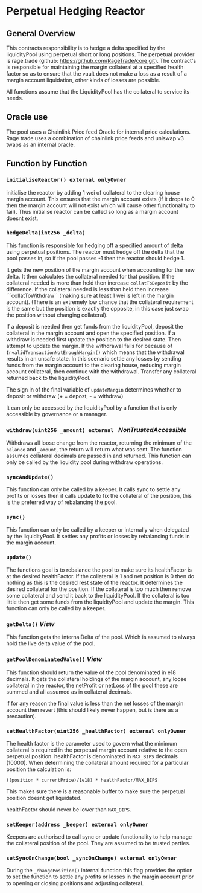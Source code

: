 # Perpetual Hedging Reactor

## General Overview

This contracts responsibility is to hedge a delta specified by the liquidityPool using perpetual short or long positions. The perpetual provider is rage.trade (github: https://github.com/RageTrade/core.git). The contract's is responsible for maintaining the margin collateral at a specified health factor so as to ensure that the vault does not make a loss as a result of a margin account liquidation, other kinds of losses are possible.

All functions assume that the LiquidityPool has the collateral to service its needs. 

## Oracle use

The pool uses a Chainlink Price feed Oracle for internal price calculations. Rage trade uses a combination of chainlink price feeds and uniswap v3 twaps as an internal oracle.

## Function by Function

### ```initialiseReactor() external onlyOwner```

initialise the reactor by adding 1 wei of collateral to the clearing house margin account. This ensures that the margin account exists (if it drops to 0 then the margin account will not exist which will cause other functionality to fail). Thus initialise reactor can be called so long as a margin account doesnt exist.

### ```hedgeDelta(int256 _delta)```

This function is responsible for hedging off a specified amount of delta using perpetual positions. The reactor must hedge off the delta that the pool passes in, so if the pool passes -1 then the reactor should hedge 1.

It gets the new position of the margin account when accounting for the new delta. It then calculates the collateral needed for that position.
If the collateral needed is more than held then increase ```collatToDeposit``` by the difference. If the collateral needed is less than held then increase ```collatToWithdraw`` (making sure at least 1 wei is left in the margin account). (There is an extremely low chance that the collateral requirement is the same but the position is exactly the opposite, in this case just swap the position without changing collateral). 

If a deposit is needed then get funds from the liquidityPool, deposit the collateral in the margin account and open the specified position.
If a withdraw is needed first update the position to the desired state. Then attempt to update the margin. If the withdrawal fails for because of ```InvalidTransactionNotEnoughMargin()``` which means that the withdrawal results in an unsafe state. In this scenario settle any losses by sending funds from the margin account to the clearing house, reducing margin account collateral, then continue with the withdrawal.
Transfer any collateral returned back to the liquidityPool.

The sign in of the final variable of ```updateMargin``` determines whether to deposit or withdraw (+ = depost, - = withdraw)


It can only be accessed by the liquidityPool by a function that is only accessible by governance or a manager.

### ```withdraw(uint256 _amount) external ``` ***NonTrustedAccessible***

Withdraws all loose change from the reactor, returning the minimum of the ```balance``` and ```_amount```, the return will return what was sent. The function assumes collateral decimals are passed in and returned. This function can only be called by the liquidity pool during withdraw operations. 

### ```syncAndUpdate()```

This function can only be called by a keeper. It calls sync to settle any profits or losses then it calls update to fix the collateral of the position, this is the preferred way of rebalancing the pool.

### ```sync()```

This function can only be called by a keeper or internally when delegated by the liquidityPool. It settles any profits or losses by rebalancing funds in the margin account.

### ```update()```

The functions goal is to rebalance the pool to make sure its healthFactor is at the desired healthFactor. If the collateral is 1 and net position is 0 then do nothing as this is the desired rest state of the reactor. It determines the desired collateral for the position. If the collateral is too much then remove some collateral and send it back to the liquidityPool. If the collateral is too little then get some funds from the liquidtyPool and update the margin. This function can only be called by a keeper. 

### ```getDelta()``` ***View***

This function gets the internalDelta of the pool. Which is assumed to always hold the live delta value of the pool.

### ```getPoolDenominatedValue()``` ***View***

This function should return the value of the pool denominated in e18 decimals. It gets the collateral holdings of the margin account, any loose collateral in the reactor, the netProfit or netLoss of the pool these are summed and all assumed as in collateral decimals.

if for any reason the final value is less than the net losses of the margin account then revert (this should likely never happen, but is there as a precaution).

### ```setHealthFactor(uint256 _healthFactor) external onlyOwner```

The health factor is the parameter used to govern what the minimum collateral is required in the perpetual margin account relative to the open perpetual position. healthFactor is denominated in ```MAX_BIPS``` decimals (10000). When determining the collateral amount required for a particular position the calculation is:

```((position * currentPrice)/1e18) * healthFactor/MAX_BIPS```

This makes sure there is a reasonable buffer to make sure the perpetual position doesnt get liquidated.

healthFactor should never be lower than ```MAX_BIPS```.

### ```setKeeper(address _keeper) external onlyOwner```

Keepers are authorised to call sync or update functionality to help manage the collateral position of the pool. They are assumed to be trusted parties.

### ```setSyncOnChange(bool _syncOnChange) external onlyOwner```

During the ```_changePosition()``` internal function this flag provides the option to set the function to settle any profits or losses in the margin account prior to opening or closing positions and adjusting collateral.

